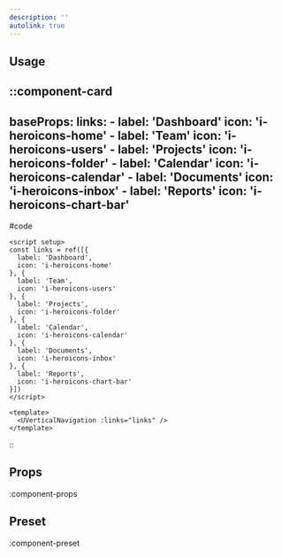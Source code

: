 ```yaml
---
description: ''
autolink: true
---
```


## Usage

::component-card
---
baseProps:
  links:
    - label: 'Dashboard'
      icon: 'i-heroicons-home'
    - label: 'Team'
      icon: 'i-heroicons-users'
    - label: 'Projects'
      icon: 'i-heroicons-folder'
    - label: 'Calendar'
      icon: 'i-heroicons-calendar'
    - label: 'Documents'
      icon: 'i-heroicons-inbox'
    - label: 'Reports'
      icon: 'i-heroicons-chart-bar'
---

#code
```vue
<script setup>
const links = ref([{
  label: 'Dashboard',
  icon: 'i-heroicons-home'
}, {
  label: 'Team',
  icon: 'i-heroicons-users'
}, {
  label: 'Projects',
  icon: 'i-heroicons-folder'
}, {
  label: 'Calendar',
  icon: 'i-heroicons-calendar'
}, {
  label: 'Documents',
  icon: 'i-heroicons-inbox'
}, {
  label: 'Reports',
  icon: 'i-heroicons-chart-bar'
}])
</script>

<template>
  <UVerticalNavigation :links="links" />
</template>
```
::

## Props

:component-props

## Preset

:component-preset
